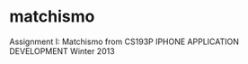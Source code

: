 matchismo
=========

Assignment I: Matchismo from CS193P IPHONE APPLICATION DEVELOPMENT Winter 2013
